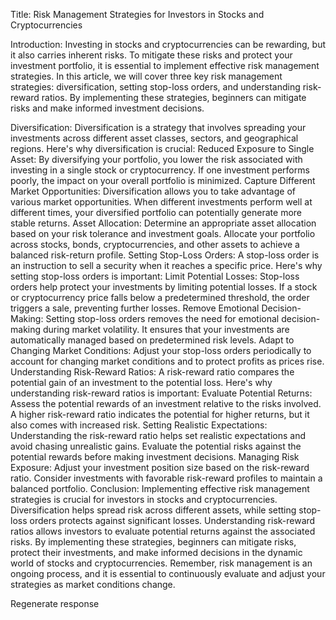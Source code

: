 Title: Risk Management Strategies for Investors in Stocks and Cryptocurrencies

Introduction:
Investing in stocks and cryptocurrencies can be rewarding, but it also carries inherent risks. To mitigate these risks and protect your investment portfolio, it is essential to implement effective risk management strategies. In this article, we will cover three key risk management strategies: diversification, setting stop-loss orders, and understanding risk-reward ratios. By implementing these strategies, beginners can mitigate risks and make informed investment decisions.

Diversification:
Diversification is a strategy that involves spreading your investments across different asset classes, sectors, and geographical regions. Here's why diversification is crucial:
Reduced Exposure to Single Asset: By diversifying your portfolio, you lower the risk associated with investing in a single stock or cryptocurrency. If one investment performs poorly, the impact on your overall portfolio is minimized.
Capture Different Market Opportunities: Diversification allows you to take advantage of various market opportunities. When different investments perform well at different times, your diversified portfolio can potentially generate more stable returns.
Asset Allocation: Determine an appropriate asset allocation based on your risk tolerance and investment goals. Allocate your portfolio across stocks, bonds, cryptocurrencies, and other assets to achieve a balanced risk-return profile.
Setting Stop-Loss Orders:
A stop-loss order is an instruction to sell a security when it reaches a specific price. Here's why setting stop-loss orders is important:
Limit Potential Losses: Stop-loss orders help protect your investments by limiting potential losses. If a stock or cryptocurrency price falls below a predetermined threshold, the order triggers a sale, preventing further losses.
Remove Emotional Decision-Making: Setting stop-loss orders removes the need for emotional decision-making during market volatility. It ensures that your investments are automatically managed based on predetermined risk levels.
Adapt to Changing Market Conditions: Adjust your stop-loss orders periodically to account for changing market conditions and to protect profits as prices rise.
Understanding Risk-Reward Ratios:
A risk-reward ratio compares the potential gain of an investment to the potential loss. Here's why understanding risk-reward ratios is important:
Evaluate Potential Returns: Assess the potential rewards of an investment relative to the risks involved. A higher risk-reward ratio indicates the potential for higher returns, but it also comes with increased risk.
Setting Realistic Expectations: Understanding the risk-reward ratio helps set realistic expectations and avoid chasing unrealistic gains. Evaluate the potential risks against the potential rewards before making investment decisions.
Managing Risk Exposure: Adjust your investment position size based on the risk-reward ratio. Consider investments with favorable risk-reward profiles to maintain a balanced portfolio.
Conclusion:
Implementing effective risk management strategies is crucial for investors in stocks and cryptocurrencies. Diversification helps spread risk across different assets, while setting stop-loss orders protects against significant losses. Understanding risk-reward ratios allows investors to evaluate potential returns against the associated risks. By implementing these strategies, beginners can mitigate risks, protect their investments, and make informed decisions in the dynamic world of stocks and cryptocurrencies. Remember, risk management is an ongoing process, and it is essential to continuously evaluate and adjust your strategies as market conditions change.

Regenerate response
